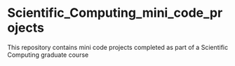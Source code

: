 # Scientific_Computing_mini_code_projects
This repository contains mini code projects completed as part of a Scientific Computing graduate course
